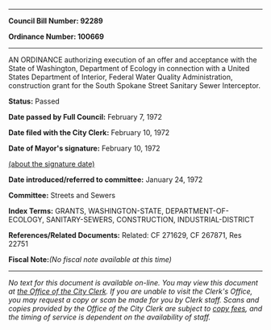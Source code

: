 

********

**Council Bill Number: 92289**
   
**Ordinance Number: 100669**
********

 AN ORDINANCE authorizing execution of an offer and acceptance with the State of Washington, Department of Ecology in connection with a United States Department of Interior, Federal Water Quality Administration, construction grant for the South Spokane Street Sanitary Sewer Interceptor.

**Status:** Passed
   
**Date passed by Full Council:** February 7, 1972
   
**Date filed with the City Clerk:** February 10, 1972
   
**Date of Mayor's signature:** February 10, 1972
   
[(about the signature date)](/~public/approvaldate.htm)
   
   
   
**Date introduced/referred to committee:** January 24, 1972
   
**Committee:** Streets and Sewers
   
   
**Index Terms:** GRANTS, WASHINGTON-STATE, DEPARTMENT-OF-ECOLOGY, SANITARY-SEWERS, CONSTRUCTION, INDUSTRIAL-DISTRICT

**References/Related Documents:** Related: CF 271629, CF 267871, Res 22751

**Fiscal Note:**_(No fiscal note available at this time)_
********

_No text for this document is available on-line. You may view this document at [the Office of the City Clerk](http://www.seattle.gov/leg/clerk/contactUs.htm). If you are unable to visit the Clerk's Office, you may request a copy or scan be made for you by Clerk staff. Scans and copies provided by the Office of the City Clerk are subject to [copy fees](http://clerk.seattle.gov/~public/clerkfees.htm), and the timing of service is dependent on the availability of staff._

